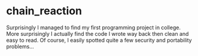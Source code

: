 # chain_reaction

Surprisingly I managed to find my first programming project in college. More surprisingly I actually find the code I wrote way back then clean and easy to read. Of course, I easily spotted quite a few security and portability problems...
